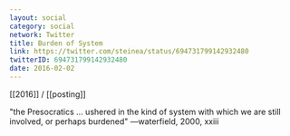 ```yaml
---
layout: social
category: social
network: Twitter
title: Burden of System
link: https://twitter.com/steinea/status/694731799142932480
twitterID: 694731799142932480
date: 2016-02-02
---
```


[[2016]] / [[posting]]

"the Presocratics ... ushered in the kind of system with which we are still involved, or perhaps burdened" —waterfield, 2000, xxiii

